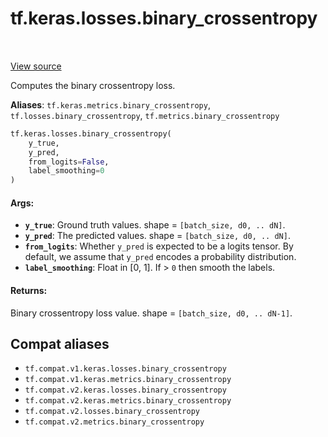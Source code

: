 <div itemscope itemtype="http://developers.google.com/ReferenceObject">
<meta itemprop="name" content="tf.keras.losses.binary_crossentropy" />
<meta itemprop="path" content="Stable" />
</div>

# tf.keras.losses.binary_crossentropy

<!-- Insert buttons and diff -->

<table class="tfo-notebook-buttons tfo-api" align="left">
</table>

<a target="_blank" href="/code/stable/tensorflow/python/keras/losses.py">View source</a>



Computes the binary crossentropy loss.

**Aliases**: `tf.keras.metrics.binary_crossentropy`, `tf.losses.binary_crossentropy`, `tf.metrics.binary_crossentropy`

``` python
tf.keras.losses.binary_crossentropy(
    y_true,
    y_pred,
    from_logits=False,
    label_smoothing=0
)
```



<!-- Placeholder for "Used in" -->


#### Args:


* <b>`y_true`</b>: Ground truth values. shape = `[batch_size, d0, .. dN]`.
* <b>`y_pred`</b>: The predicted values. shape = `[batch_size, d0, .. dN]`.
* <b>`from_logits`</b>: Whether `y_pred` is expected to be a logits tensor. By default,
  we assume that `y_pred` encodes a probability distribution.
* <b>`label_smoothing`</b>: Float in [0, 1]. If > `0` then smooth the labels.


#### Returns:

Binary crossentropy loss value. shape = `[batch_size, d0, .. dN-1]`.


## Compat aliases

* `tf.compat.v1.keras.losses.binary_crossentropy`
* `tf.compat.v1.keras.metrics.binary_crossentropy`
* `tf.compat.v2.keras.losses.binary_crossentropy`
* `tf.compat.v2.keras.metrics.binary_crossentropy`
* `tf.compat.v2.losses.binary_crossentropy`
* `tf.compat.v2.metrics.binary_crossentropy`

